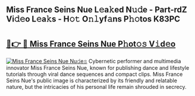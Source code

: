 ## Miss France Seins Nue L𝚎a𝚔ed N𝚞𝚍e - Part-rdZ Vi𝚍𝚎o L𝚎a𝚔s - H𝚘𝚝 O𝚗𝚕yf𝚊ns P𝚑𝚘tos K83PC

# <h2><a href="http://kf10s4.oniu.top/?m=Miss+France+Seins+Nue">🔗👉 🔴 Miss France Seins Nue P𝚑ot𝚘𝚜 V𝚒d𝚎o</a></h2>

[![Miss France Seins Nue Nu𝚍e𝚜](https://i.imgur.com/0qMVB7G.gif)](http://kf10s4.oniu.top/?m=Miss+France+Seins+Nue)
Cybernetic performer and multimedia innovator Miss France Seins Nue, known for publishing dance and lifestyle tutorials through viral dance sequences and compact clips. Miss France Seins Nue's public image is characterized by its friendly and relatable nature, but the intricacies of his personal life remain shrouded in secrecy.  
